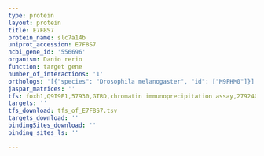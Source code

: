```yaml
---
type: protein
layout: protein
title: E7F8S7
protein_name: slc7a14b
uniprot_accession: E7F8S7
ncbi_gene_id: '556696'
organism: Danio rerio
function: target gene
number_of_interactions: '1'
orthologs: '[{"species": "Drosophila melanogaster", "id": ["M9PHM0"]}]'
jaspar_matrices: ''
tfs: foxh1,Q9I9E1,57930,GTRD,chromatin immunoprecipitation assay,27924024%5Buid%5D,No
targets: ''
tfs_download: tfs_of_E7F8S7.tsv
targets_download: ''
bindingSites_download: ''
binding_sites_ls: ''

---
```

